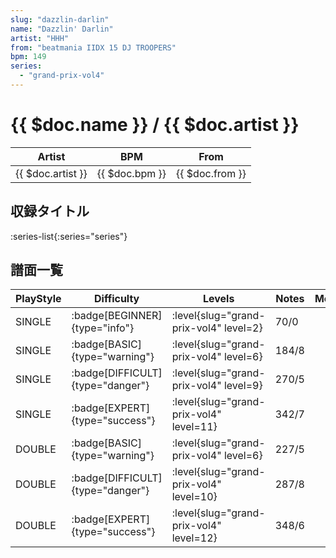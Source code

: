 ```yaml
---
slug: "dazzlin-darlin"
name: "Dazzlin' Darlin"
artist: "HHH"
from: "beatmania IIDX 15 DJ TROOPERS"
bpm: 149
series:
  - "grand-prix-vol4"
---
```


# {{ $doc.name }} / {{ $doc.artist }}

|Artist|BPM|From|
|------|---|----|
|{{ $doc.artist }}|{{ $doc.bpm }}|{{ $doc.from }}|

## 収録タイトル

:series-list{:series="series"}

## 譜面一覧

|PlayStyle|Difficulty|Levels|Notes|Movie|
|---------|----------|------|-----|-----|
|SINGLE| :badge[BEGINNER]{type="info"}|<div class="field is-grouped is-grouped-multiline"> :level{slug="grand-prix-vol4" level=2}</div>|70/0||
|SINGLE| :badge[BASIC]{type="warning"}|<div class="field is-grouped is-grouped-multiline"> :level{slug="grand-prix-vol4" level=6}</div>|184/8||
|SINGLE| :badge[DIFFICULT]{type="danger"}|<div class="field is-grouped is-grouped-multiline"> :level{slug="grand-prix-vol4" level=9}</div>|270/5||
|SINGLE| :badge[EXPERT]{type="success"}|<div class="field is-grouped is-grouped-multiline"> :level{slug="grand-prix-vol4" level=11}</div>|342/7||
|DOUBLE| :badge[BASIC]{type="warning"}|<div class="field is-grouped is-grouped-multiline"> :level{slug="grand-prix-vol4" level=6}</div>|227/5||
|DOUBLE| :badge[DIFFICULT]{type="danger"}|<div class="field is-grouped is-grouped-multiline"> :level{slug="grand-prix-vol4" level=10}</div>|287/8||
|DOUBLE| :badge[EXPERT]{type="success"}|<div class="field is-grouped is-grouped-multiline"> :level{slug="grand-prix-vol4" level=12}</div>|348/6||
